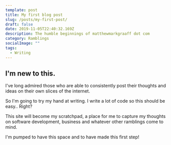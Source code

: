 ```yaml
---
template: post
title: My first blog post
slug: /posts/my-first-post/
draft: false
date: 2019-11-05T22:40:32.169Z
description: The humble beginnings of matthewmarkgraaff dot com
category: Ramblings
socialImage: ""
tags:
  - Writing
---
```


## I'm new to this.

I've long admired those who are able to consistently post their thoughts and ideas on their own slices of the internet. 

So I'm going to try my hand at writing. I write a lot of code so this should be easy.. Right?

This site will become my scratchpad, a place for me to capture my thoughts on software development, business and whatever other ramblings come to mind. 

I'm pumped to have this space and to have made this first step!
